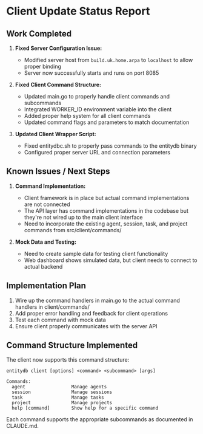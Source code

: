 # Client Update Status Report

## Work Completed

1. **Fixed Server Configuration Issue:**
   - Modified server host from `build.uk.home.arpa` to `localhost` to allow proper binding
   - Server now successfully starts and runs on port 8085

2. **Fixed Client Command Structure:**
   - Updated main.go to properly handle client commands and subcommands
   - Integrated WORKER_ID environment variable into the client
   - Added proper help system for all client commands
   - Updated command flags and parameters to match documentation

3. **Updated Client Wrapper Script:**
   - Fixed entitydbc.sh to properly pass commands to the entitydb binary
   - Configured proper server URL and connection parameters

## Known Issues / Next Steps

1. **Command Implementation:**
   - Client framework is in place but actual command implementations are not connected
   - The API layer has command implementations in the codebase but they're not wired up to the main client interface
   - Need to incorporate the existing agent, session, task, and project commands from src/client/commands/

2. **Mock Data and Testing:**
   - Need to create sample data for testing client functionality
   - Web dashboard shows simulated data, but client needs to connect to actual backend

## Implementation Plan

1. Wire up the command handlers in main.go to the actual command handlers in client/commands/
2. Add proper error handling and feedback for client operations
3. Test each command with mock data
4. Ensure client properly communicates with the server API

## Command Structure Implemented

The client now supports this command structure:

```
entitydb client [options] <command> <subcommand> [args]

Commands:
  agent                 Manage agents
  session               Manage sessions
  task                  Manage tasks 
  project               Manage projects
  help [command]        Show help for a specific command
```

Each command supports the appropriate subcommands as documented in CLAUDE.md.